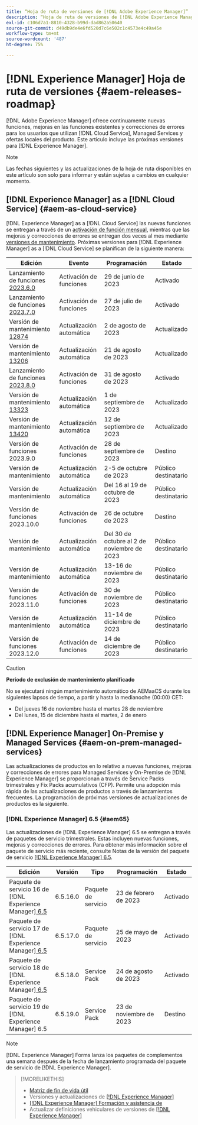 ```yaml
---
title: “Hoja de ruta de versiones de [!DNL Adobe Experience Manager]”
description: “Hoja de ruta de versiones de [!DNL Adobe Experience Manager]”
exl-id: c106d7a1-8810-4328-b99d-dad862a50640
source-git-commit: d49db9de4e6fd520d7c6e502c1c4573e4c49a45e
workflow-type: tm+mt
source-wordcount: '487'
ht-degree: 75%

---
```


# [!DNL Experience Manager] Hoja de ruta de versiones {#aem-releases-roadmap}

[!DNL Adobe Experience Manager] ofrece continuamente nuevas funciones, mejoras en las funciones existentes y correcciones de errores para los usuarios que utilizan [!DNL Cloud Service], Managed Services y ofertas locales del producto. Este artículo incluye las próximas versiones para [!DNL Experience Manager].

>[!NOTE]
>
>Las fechas siguientes y las actualizaciones de la hoja de ruta disponibles en este artículo son solo para informar y están sujetas a cambios en cualquier momento.

## [!DNL Experience Manager] as a [!DNL Cloud Service] {#aem-as-cloud-service}

[!DNL Experience Manager] as a [!DNL Cloud Service] las nuevas funciones se entregan a través de un [activación de función mensual](https://experienceleague.adobe.com/docs/experience-manager-cloud-service/content/release-notes/release-notes/release-notes-current.html?lang=es), mientras que las mejoras y correcciones de errores se entregan dos veces al mes mediante [versiones de mantenimiento](https://experienceleague.adobe.com/docs/experience-manager-cloud-service/content/release-notes/maintenance/latest.html?lang=es).
Próximas versiones para [!DNL Experience Manager] as a [!DNL Cloud Service] se planifican de la siguiente manera:

| Edición | Evento | Programación | Estado |
|---|---|---|---|
| Lanzamiento de funciones [2023.6.0](https://experienceleague.adobe.com/docs/experience-manager-cloud-service/content/release-notes/release-notes/2023/release-notes-2023-6-0.html?lang=es) | Activación de funciones | 29 de junio de 2023 | Activado |
| Lanzamiento de funciones [2023.7.0](https://experienceleague.adobe.com/docs/experience-manager-cloud-service/content/release-notes/release-notes/2023/release-notes-2023-7-0.html?lang=es) | Activación de funciones | 27 de julio de 2023 | Activado |
| Versión de mantenimiento [12874](https://experienceleague.adobe.com/docs/experience-manager-cloud-service/content/release-notes/maintenance/2023/2023.8.0.html#release-12874) | Actualización automática | 2 de agosto de 2023 | Actualizado   |
| Versión de mantenimiento [13206](https://experienceleague.adobe.com/docs/experience-manager-cloud-service/content/release-notes/maintenance/2023/2023.8.0.html#release-13206) | Actualización automática | 21 de agosto de 2023 | Actualizado   |
| Lanzamiento de funciones [2023.8.0](https://experienceleague.adobe.com/docs/experience-manager-cloud-service/content/release-notes/release-notes/release-notes-current.html?lang=es) | Activación de funciones | 31 de agosto de 2023 | Activado |
| Versión de mantenimiento [13323](https://experienceleague.adobe.com/docs/experience-manager-cloud-service/content/release-notes/maintenance/2023/2023.9.0.html#release-13323) | Actualización automática | 1 de septiembre de 2023 | Actualizado   |
| Versión de mantenimiento [13420](https://experienceleague.adobe.com/docs/experience-manager-cloud-service/content/release-notes/maintenance/latest.html?lang=es) | Actualización automática | 12 de septiembre de 2023 | Actualizado   |
| Versión de funciones 2023.9.0 | Activación de funciones | 28 de septiembre de 2023 | Destino |
| Versión de mantenimiento | Actualización automática | 2-5 de octubre de 2023 | Público destinatario |
| Versión de mantenimiento | Actualización automática | Del 16 al 19 de octubre de 2023 | Público destinatario |
| Versión de funciones 2023.10.0 | Activación de funciones | 26 de octubre de 2023 | Destino |
| Versión de mantenimiento | Actualización automática | Del 30 de octubre al 2 de noviembre de 2023 | Público destinatario |
| Versión de mantenimiento | Actualización automática | 13-16 de noviembre de 2023 | Público destinatario |
| Versión de funciones 2023.11.0 | Activación de funciones | 30 de noviembre de 2023 | Público destinatario |
| Versión de mantenimiento | Actualización automática | 11-14 de diciembre de 2023 | Público destinatario |
| Versión de funciones 2023.12.0 | Activación de funciones | 14 de diciembre de 2023 | Público destinatario |

>[!CAUTION]
>
>**Período de exclusión de mantenimiento planificado**
>
> No se ejecutará ningún mantenimiento automático de AEMaaCS durante los siguientes lapsos de tiempo, a partir y hasta la medianoche (00:00) CET:
>
>* Del jueves 16 de noviembre hasta el martes 28 de noviembre
>* Del lunes, 15 de diciembre hasta el martes, 2 de enero

## [!DNL Experience Manager] On-Premise y Managed Services {#aem-on-prem-managed-services}

Las actualizaciones de productos en lo relativo a nuevas funciones, mejoras y correcciones de errores para Managed Services y On-Premise de [!DNL Experience Manager] se proporcionan a través de Service Packs trimestrales y Fix Packs acumulativos (CFP). Permite una adopción más rápida de las actualizaciones de productos a través de lanzamientos frecuentes. La programación de próximas versiones de actualizaciones de productos es la siguiente.

### [!DNL Experience Manager] 6.5 {#aem65}

Las actualizaciones de [!DNL Experience Manager] 6.5 se entregan a través de paquetes de servicio trimestrales. Estas incluyen nuevas funciones, mejoras y correcciones de errores. Para obtener más información sobre el paquete de servicio más reciente, consulte Notas de la versión del paquete de servicio [[!DNL Experience Manager]  6.5](https://experienceleague.adobe.com/docs/experience-manager-65/release-notes/release-notes.html?lang=es).

| Edición | Versión | Tipo | Programación | Estado |
|---|---|---|---|---|
| Paquete de servicio 16 de [!DNL Experience Manager][ 6.5](https://experienceleague.adobe.com/docs/experience-manager-65/release-notes/service-pack/6.5.16.html?lang=es) | 6.5.16.0 | Paquete de servicio | 23 de febrero de 2023 | Activado |
| Paquete de servicio 17 de [!DNL Experience Manager][ 6.5](https://experienceleague.adobe.com/docs/experience-manager-65/release-notes/service-pack/6.5.17.html?lang=es) | 6.5.17.0 | Paquete de servicio | 25 de mayo de 2023 | Activado |
| Paquete de servicio 18 de [!DNL Experience Manager][ 6.5](https://experienceleague.adobe.com/docs/experience-manager-65/release-notes/release-notes.html?lang=es) | 6.5.18.0 | Service Pack | 24 de agosto de 2023 | Activado |
| Paquete de servicio 19 de [!DNL Experience Manager] 6.5 | 6.5.19.0 | Service Pack | 23 de noviembre de 2023 | Destino |

>[!NOTE]
>
>[!DNL Experience Manager] Forms lanza los paquetes de complementos una semana después de la fecha de lanzamiento programada del paquete de servicio de [!DNL Experience Manager].

>[!MORELIKETHIS]
>
>* [Matriz de fin de vida útil](https://helpx.adobe.com/es/support/programs/eol-matrix.html)
>* Versiones y actualizaciones de [[!DNL Experience Manager] ](https://experienceleague.adobe.com/docs/experience-manager-release-information/aem-release-updates/aem-releases-updates.html?lang=es)
>* [[!DNL Experience Manager] Formación y asistencia de](https://experienceleague.adobe.com/docs/experience-manager-cloud-service.html?lang=es)
>* Actualizar definiciones vehiculares de versiones de [[!DNL Experience Manager] ](/help/using/update-release-vehicle-definitions.md)
